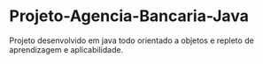 # Projeto-Agencia-Bancaria-Java
Projeto desenvolvido em java todo orientado a objetos e repleto de aprendizagem e aplicabilidade.
